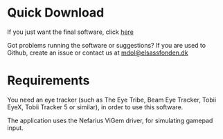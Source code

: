 # Quick Download
If you just want the final software, click [here](https://github.com/Welfaretech-EF/ALF/releases/latest/download/ALF.zip)

Got problems running the software or suggestions? If you are used to Github, create an issue or contact us at mdol@elsassfonden.dk
# Requirements
You need an eye tracker (such as The Eye Tribe, Beam Eye Tracker, Tobii EyeX, Tobii Tracker 5 or similar), in order to use this software.

The application uses the Nefarius ViGem driver, for simulating gamepad input.
